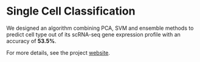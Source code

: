# Single Cell Classification

We designed an algorithm combining PCA, SVM and ensemble methods to predict cell type out of its scRNA-seq gene expression profile with an accuracy of **53.5%**.

For more details, see the project [website](https://git.hzh0512.com/p/singlecell).
